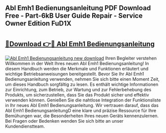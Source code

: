 ## Abl Emh1 Bedienungsanleitung PDF Download Free - Part-6kB User Guide Repair - Service Owner Edition FuD1X

# <h2><a href="http://df5kb6a.blite.top/?on=Abl+Emh1+Bedienungsanleitung">🔗Download 👉🔴 Abl Emh1 Bedienungsanleitung</a></h2>

[![Abl Emh1 Bedienungsanleitung new download](https://i.imgur.com/lujVjoI.png)](http://df5kb6a.blite.top/?on=Abl+Emh1+Bedienungsanleitung)
Ihren Begleiter verstehen Willkommen in der Welt Ihres neuen Abl Emh1 Bedienungsanleitung! In diesem Handbuch werden die Merkmale und Funktionen erläutert und wichtige Betriebsanweisungen bereitgestellt. Bevor Sie Ihr Abl Emh1 Bedienungsanleitung verwenden, nehmen Sie sich bitte einen Moment Zeit, um dieses Handbuch sorgfältig zu lesen. Es enthält wichtige Informationen zur Einrichtung, zum Betrieb, zur Wartung und zur Fehlerbehebung des Produkts, um sicherzustellen, dass Sie das Produkt sicher und effektiv verwenden können. Genießen Sie die nahtlose Integration der Funktionsliste in Ihr neues Abl Emh1 Bedienungsanleitung. Wir vertrauen darauf, dass das Abl Emh1 BedienungsanleitungD eine klare und präzise Ressource für Ihre Bemühungen war, die Besonderheiten Ihres neuen Geräts kennenzulernen. Bei Fragen oder Bedenken wenden Sie sich bitte an unser Kundendienstteam.
